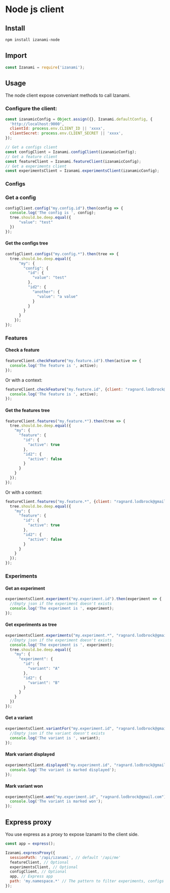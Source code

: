 # Node js client

## Install 

```bash
npm install izanami-node
```

## Import 

```javascript
const Izanami = require('izanami');
```


## Usage 

The node client expose conveniant methods to call Izanami. 

### Configure the client:
 
```javascript
const izanamicConfig = Object.assign({}, Izanami.defaultConfig, {
  'http://localhost:9000',
  clientId: process.env.CLIENT_ID || 'xxxx',
  clientSecret: process.env.CLIENT_SECRET || 'xxxx',
});

// Get a configs client
const configClient = Izanami.configClient(izanamicConfig);
// Get a feature client 
const featureClient = Izanami.featureClient(izanamicConfig);
// Get a experiments client 
const experimentsClient = Izanami.experimentsClient(izanamicConfig);
```

### Configs 

### Get a config 

```javascript
configClient.config("my.config.id").then(config => {
  console.log('The config is ', config);
  tree.should.be.deep.equal({
      "value": "test"
  })
});
```
#### Get the configs tree

```javascript
configClient.configs("my.config.*").then(tree => {
  tree.should.be.deep.equal({
      "my": {
        "config": {
          "id": {
            "value": "test"
          },
          "id2": {
            "another": {
              "value": "a value"
            }
          }
        }
      }
    });
});
```
 

### Features
 
#### Check a feature

```javascript
featureClient.checkFeature("my.feature.id").then(active => {
  console.log('The feature is ', active);
});
```

Or with a context: 
 
```javascript
featureClient.checkFeature("my.feature.id", {client: "ragnard.lodbrock@gmail.com"}).then(active => {
  console.log('The feature is ', active);
});
```
#### Get the features tree 
 
```javascript
featureClient.features("my.feature.*").then(tree => {
  tree.should.be.deep.equal({
    "my": {
      "feature": {
        "id": {
          "active": true
        },
        "id2": {
          "active": false
        }
      }
    }
  });
});
```
 
Or with a context: 

```javascript
featureClient.features("my.feature.*", {client: "ragnard.lodbrock@gmail.com"}).then(tree => {
  tree.should.be.deep.equal({
    "my": {
      "feature": {
        "id": {
          "active": true
        },
        "id2": {
          "active": false
        }
      }
    }
  });
});
```

### Experiments  

#### Get an experiment
 
```javascript
experimentsClient.experiment("my.experiment.id").then(experiment => {
  //Empty json if the experiment doesn't exists 
  console.log('The experiment is ', experiment);
});
```

#### Get experiments as tree
 
```javascript
experimentsClient.experiments("my.experiment.*", "ragnard.lodbrock@gmail.com").then(tree => {
  //Empty json if the experiment doesn't exists 
  console.log('The experiment is ', experiment);
  tree.should.be.deep.equal({
    "my": {
      "experiment": {
        "id": {
          "variant": "A"
        },
        "id2": {
          "variant": "B"
        }
      }
    }
  })
});
```

#### Get a variant
 
```javascript
experimentsClient.variantFor("my.experiment.id", "ragnard.lodbrock@gmail.com").then(variant => {
  //Empty json if the variant doesn't exists 
  console.log('The variant is ', variant);
});
```

#### Mark variant displayed
 
```javascript
experimentsClient.displayed("my.experiment.id", "ragnard.lodbrock@gmail.com").then(__ => {
  console.log('The variant is marked displayed');
});
```
 
#### Mark variant won  

```javascript
experimentsClient.won("my.experiment.id", "ragnard.lodbrock@gmail.com").then(__ => {
  console.log('The variant is marked won');
});
```


## Express proxy 

You use express as a proxy to expose Izanami to the client side. 

```javascript
const app = express();

Izanami.expressProxy({
  sessionPath: '/api/izanami', // default '/api/me'
  featureClient, // Optional
  experimentsClient, // Optional
  configClient, // Optional
  app, // Express app 
  path: 'my.namespace.*' // The pattern to filter experiments, configs and features
});

```



